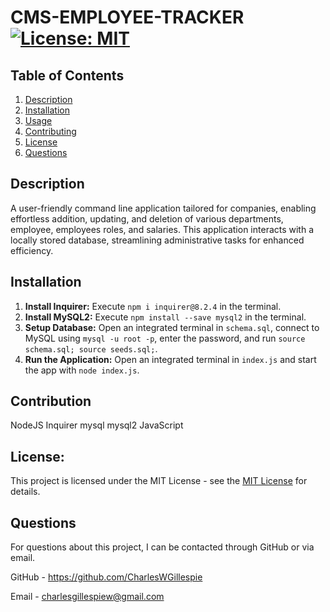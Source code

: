 # CMS-EMPLOYEE-TRACKER [![License: MIT](https://img.shields.io/badge/License-MIT-yellow.svg)](https://opensource.org/licenses/MIT)

## Table of Contents
1. [Description](#description)
2. [Installation](#installation)
3. [Usage](#usage)
4. [Contributing](#contributing)
5. [License](#license)
6. [Questions](#questions)


## Description
  A user-friendly command line application tailored for companies, enabling effortless addition, updating, and deletion of various departments, employee, employees roles, and salaries. This application interacts with a locally stored database, streamlining administrative tasks for enhanced efficiency.

## Installation
1. **Install Inquirer:** Execute `npm i inquirer@8.2.4` in the terminal.
2. **Install MySQL2:** Execute `npm install --save mysql2` in the terminal.
3. **Setup Database:** Open an integrated terminal in `schema.sql`, connect to MySQL using `mysql -u root -p`, enter the password, and run `source schema.sql; source seeds.sql;`.
4. **Run the Application:** Open an integrated terminal in `index.js` and start the app with `node index.js`.



## Contribution
NodeJS
Inquirer
mysql
mysql2
JavaScript

## License:

This project is licensed under the MIT License - see the [MIT License](https://opensource.org/licenses/MIT) for details.


## Questions
For questions about this project, I can be contacted through GitHub or via email.

GitHub - https://github.com/CharlesWGillespie

Email - charlesgillespiew@gmail.com

